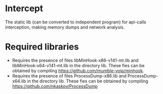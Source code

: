 # Intercept
The static lib (can be converted to independent program) for api-calls interception, making memory dumps and network analysis.

# Required libraries
* Requires the presence of files libMinHook-x86-v141-mt.lib and libMinHook-x64-v141-mt.lib in the directory lib. These fies can be obtained by compiling https://github.com/mumble-voip/minhook.
* Requires the presence of files ProcessDump-x86.lib and ProcessDump-x64.lib in the directory lib. These fies can be obtained by compiling https://github.com/nkaskov/ProcessDump
